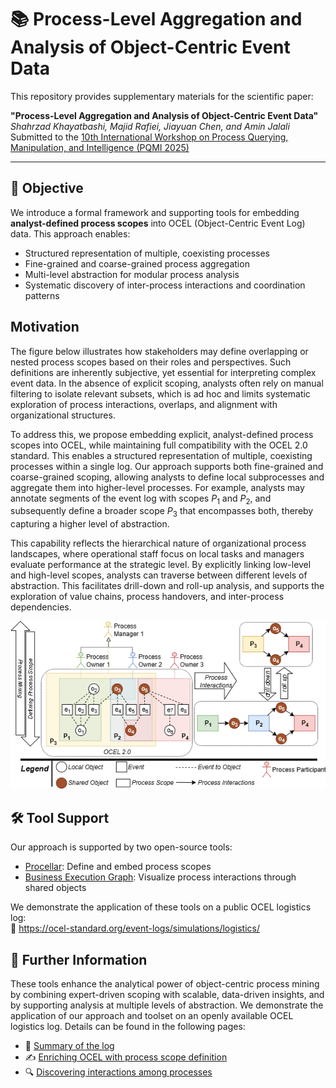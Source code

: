 
# 📚 Process-Level Aggregation and Analysis of Object-Centric Event Data

This repository provides supplementary materials for the scientific paper:

**"Process-Level Aggregation and Analysis of Object-Centric Event Data"**  
*Shahrzad Khayatbashi, Majid Rafiei, Jiayuan Chen, and Amin Jalali*  
Submitted to the [10th International Workshop on Process Querying, Manipulation, and Intelligence (PQMI 2025)](http://processquerying.com/pqmi2025/)

---

## 🎯 Objective

We introduce a formal framework and supporting tools for embedding **analyst-defined process scopes** into OCEL (Object-Centric Event Log) data. This approach enables:

- Structured representation of multiple, coexisting processes
- Fine-grained and coarse-grained process aggregation
- Multi-level abstraction for modular process analysis
- Systematic discovery of inter-process interactions and coordination patterns

## Motivation

The figure below illustrates how stakeholders may define overlapping or nested process scopes based on their roles and perspectives. Such definitions are inherently subjective, yet essential for interpreting complex event data. In the absence of explicit scoping, analysts often rely on manual filtering to isolate relevant subsets, which is ad hoc and limits systematic exploration of process interactions, overlaps, and alignment with organizational structures.

To address this, we propose embedding explicit, analyst-defined process scopes into OCEL, while maintaining full compatibility with the OCEL 2.0 standard. This enables a structured representation of multiple, coexisting processes within a single log. Our approach supports both fine-grained and coarse-grained scoping, allowing analysts to define local subprocesses and aggregate them into higher-level processes. For example, analysts may annotate segments of the event log with scopes $P_1$ and $P_2$, and subsequently define a broader scope $P_3$ that encompasses both, thereby capturing a higher level of abstraction.

This capability reflects the hierarchical nature of organizational process landscapes, where operational staff focus on local tasks and managers evaluate performance at the strategic level. By explicitly linking low-level and high-level scopes, analysts can traverse between different levels of abstraction. This facilitates drill-down and roll-up analysis, and supports the exploration of value chains, process handovers, and inter-process dependencies.

![Process Abstractions](./images/Process%20Abstractions.png)

## 🛠️ Tool Support

Our approach is supported by two open-source tools:

- [Procellar](https://github.com/hudsonjychen/procellar): Define and embed process scopes
- [Business Execution Graph](https://github.com/hudsonjychen/business-execution-graph): Visualize process interactions through shared objects

We demonstrate the application of these tools on a public OCEL logistics log:  
🔗 https://ocel-standard.org/event-logs/simulations/logistics/

## 📘 Further Information

These tools enhance the analytical power of object-centric process mining by combining expert-driven scoping with scalable, data-driven insights, and by supporting analysis at multiple levels of abstraction. We demonstrate the application of our approach and toolset on an openly available OCEL logistics log. Details can be found in the following pages:

- 📝 [Summary of the log](./pages/log-summary.md)
- ✍️ [Enriching OCEL with process scope definition](./pages/enriching-with-pocel.md)
- 🔍 [Discovering interactions among processes](./pages/discovering-interactions.md)
